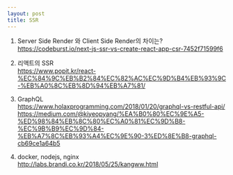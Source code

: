 ```yaml
---
layout: post
title: SSR
---
```


1. Server Side Render 와 Client Side Render의 차이는?  
https://codeburst.io/next-js-ssr-vs-create-react-app-csr-7452f71599f6

2. 리액트의 SSR  
https://www.popit.kr/react-%EC%84%9C%EB%B2%84%EC%82%AC%EC%9D%B4%EB%93%9C-%EB%A0%8C%EB%8D%94%EB%A7%81/

3. GraphQL  
https://www.holaxprogramming.com/2018/01/20/graphql-vs-restful-api/  
https://medium.com/@kiyeopyang/%EA%B0%80%EC%9E%A5-%ED%98%84%EB%8C%80%EC%A0%81%EC%9D%B8-%EC%9B%B9%EC%9D%84-%EB%A7%8C%EB%93%A4%EC%9E%90-3%ED%8E%B8-graphql-cb69ce1a64b5

4. docker, nodejs, nginx  
http://labs.brandi.co.kr/2018/05/25/kangww.html
